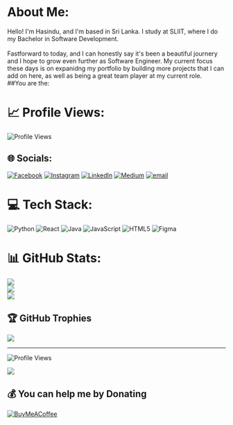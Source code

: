 #  About Me:
Hello! I'm Hasindu, and I'm based in Sri Lanka. I study at SLIIT, where I do my Bachelor in Software Development.<br><br>Fastforward to today, and I can honestly say it's been a beautiful journery and I hope to grow even further as Software Engineer. My current focus these days is on expanidng my portfolio by building more projects that I can add on here, as well as being a great team player at my current role.<br>
##You are the:
# 📈 Profile Views:
![Profile Views](https://visitor-badge.glitch.me/badge?page_id=hrtechplus.hrtechplus)

## 🌐 Socials:
[![Facebook](https://img.shields.io/badge/Facebook-%231877F2.svg?logo=Facebook&logoColor=white)](https://facebook.com/hasinduonline) [![Instagram](https://img.shields.io/badge/Instagram-%23E4405F.svg?logo=Instagram&logoColor=white)](https://instagram.com/hasinduonline) [![LinkedIn](https://img.shields.io/badge/LinkedIn-%230077B5.svg?logo=linkedin&logoColor=white)](https://linkedin.com/in/hasinduonline) [![Medium](https://img.shields.io/badge/Medium-12100E?logo=medium&logoColor=white)](https://medium.com/@hasinduonline) [![email](https://img.shields.io/badge/Email-D14836?logo=gmail&logoColor=white)](mailto:rawart.media@gmail.com) 

# 💻 Tech Stack:
![Python](https://img.shields.io/badge/python-3670A0?style=for-the-badge&logo=python&logoColor=ffdd54) ![React](https://img.shields.io/badge/react-%2320232a.svg?style=for-the-badge&logo=react&logoColor=%2361DAFB) ![Java](https://img.shields.io/badge/java-%23ED8B00.svg?style=for-the-badge&logo=openjdk&logoColor=white) ![JavaScript](https://img.shields.io/badge/javascript-%23323330.svg?style=for-the-badge&logo=javascript&logoColor=%23F7DF1E) ![HTML5](https://img.shields.io/badge/html5-%23E34F26.svg?style=for-the-badge&logo=html5&logoColor=white) ![Figma](https://img.shields.io/badge/figma-%23F24E1E.svg?style=for-the-badge&logo=figma&logoColor=white)

# 📊 GitHub Stats:
![](https://github-readme-stats.vercel.app/api?username=hrtechplus&theme=dark&hide_border=true&include_all_commits=true&count_private=false)<br/>
![](https://github-readme-streak-stats.herokuapp.com/?user=hrtechplus&theme=dark&hide_border=true)<br/>
![](https://github-readme-stats.vercel.app/api/top-langs/?username=hrtechplus&theme=dark&hide_border=true&include_all_commits=true&count_private=false&layout=compact)

## 🏆 GitHub Trophies
![](https://github-profile-trophy.vercel.app/?username=hrtechplus&theme=radical&no-frame=false&no-bg=true&margin-w=4)

---
![Profile Views](https://visitor-badge.glitch.me/badge?page_id=hrtechplus.hrtechplus)

[![](https://visitcount.itsvg.in/api?id=hrtechplus&icon=0&color=0)](https://visitcount.itsvg.in)

## 💰 You can help me by Donating
[![BuyMeACoffee](https://img.shields.io/badge/Buy%20Me%20a%20Coffee-ffdd00?style=for-the-badge&logo=buy-me-a-coffee&logoColor=black)](https://buymeacoffee.com/hasinduonline) 
